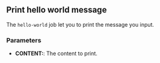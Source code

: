 ## Print hello world message

The `hello-world` job let you to print the message you input.

### Parameters

* **CONTENT:**: The content to print.
